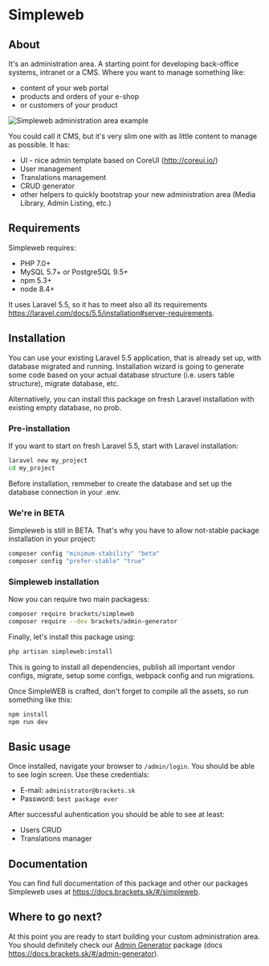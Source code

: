# Simpleweb #

## About ##

It's an administration area. A starting point for developing back-office systems, intranet or a CMS. Where you want to manage something like:
- content of your web portal
- products and orders of your e-shop
- or customers of your product

![Simpleweb administration area example](https://docs.brackets.sk/assets/movies-crud-1.png "Simpleweb administration area example")

You could call it CMS, but it's very slim one with as little content to manage as possible. It has:
- UI - nice admin template based on CoreUI (http://coreui.io/)
- User management
- Translations management
- CRUD generator
- other helpers to quickly bootstrap your new administration area (Media Library, Admin Listing, etc.)

## Requirements ##

Simpleweb requires:
- PHP 7.0+
- MySQL 5.7+ or PostgreSQL 9.5+
- npm 5.3+
- node 8.4+

It uses Laravel 5.5, so it has to meet also all its requirements https://laravel.com/docs/5.5/installation#server-requirements.

## Installation ##

You can use your existing Laravel 5.5 application, that is already set up, with database migrated and running. Installation wizard is going to generate some code based on your actual database structure (i.e. users table structure), migrate database, etc.

Alternatively, you can install this package on fresh Laravel installation with existing empty database, no prob.

### Pre-installation ###

If you want to start on fresh Laravel 5.5, start with Laravel installation:
```bash
laravel new my_project
cd my_project
```

Before installation, remmeber to create the database and set up the database connection in your .env.

### We're in BETA ###

Simpleweb is still in BETA. That's why you have to allow not-stable package installation in your project:
```bash
composer config "minimum-stability" "beta"
composer config "prefer-stable" "true"
```

### Simpleweb installation ###

Now you can require two main packagess:

```bash
composer require brackets/simpleweb
composer require --dev brackets/admin-generator
```

Finally, let's install this package using:
```bash
php artisan simpleweb:install
```

This is going to install all dependencies, publish all important vendor configs, migrate, setup some configs, webpack config and run migrations.

Once SimpleWEB is crafted, don't forget to compile all the assets, so run something like this:
```bash
npm install
npm run dev
```

## Basic usage ##

Once installed, navigate your browser to `/admin/login`. You should be able to see login screen. Use these credentials:
- E-mail: `administrator@brackets.sk`
- Password: `best package ever`

After successful auhentication you should be able to see at least:
- Users CRUD
- Translations manager

## Documentation ##

You can find full documentation of this package and other our packages Simpleweb uses at https://docs.brackets.sk/#/simpleweb.

## Where to go next? ##

At this point you are ready to start building your custom administration area. You should definitely check our [Admin Generator](https://github.com/BRACKETS-by-TRIAD/admin-generator) package (docs https://docs.brackets.sk/#/admin-generator).
